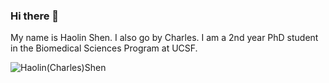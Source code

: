 ### Hi there 👋
My name is Haolin Shen. I also go by Charles. I am a 2nd year PhD student in the Biomedical Sciences Program at UCSF.

<!--
**CharlesShen99/CharlesShen99** is a ✨ _special_ ✨ repository because its `README.md` (this file) appears on your GitHub profile.

Here are some ideas to get you started:

- 🔭 I’m currently working on ...
- 🌱 I’m currently learning ...
- 👯 I’m looking to collaborate on ...
- 🤔 I’m looking for help with ...
- 💬 Ask me about ...
- 📫 How to reach me: ...
- 😄 Pronouns: ...
- ⚡ Fun fact: ...
-->
![Haolin(Charles)Shen](https://github.com/CharlesShen99/CharlesShen99/assets/142116220/7a173281-ac8c-4743-883e-b3668066b59e)
